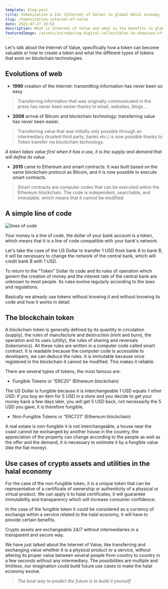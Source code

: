 ```yaml
---
template: blog-post
title: Tokenization & IoV (Internet of Value) in global Halal economy
slug: /tokenization-internet-of-value
date: 2022-07-27 19:53
description: What is Internet of Value and what is the benefits in global Halal economy.
featuredImage: /assets/introducing-digital-collectibles-to-showcase-nfts-on-instagram_header-1.jpg
---
```

Let's talk about the Internet of Value, specifically how a token can become valuable or how to create a token and what the different types of tokens that exist on blockchain technologies.

## Evolutions of web

* **1990** creation of the internet: transmitting information has never been so easy

> Transferring information that was originally communicated in the press has never been easier thanks to email, websites, blogs …

* **2008** arrival of Bitcoin and blockchain technology: transferring value has never been easier.

> Transferring value that was initially only possible through an intermediary (trusted third party, banks etc.) is now possible thanks to Token transfer via blockchain technology.

*A token takes value first when it has a use, it is the supply and demand that will define its value.*

* **2015** came to Ethereum and smart contracts: It was built based on the same blockchain protocol as Bitcoin, and it is now possible to execute smart contracts.

> Smart contracts are computer codes that can be executed within the Ethereum blockchain. The code is independent, searchable, and immutable, which means that it cannot be modified.

## A simple line of code

![lines of code](/assets/photo-1487058792275-0ad4aaf24ca7.jpg "Just lines of codes")

Your money is a line of code, the dollar of your bank account is a token, which means that it is a line of code compatible with your bank's network.

Let's take the case of the US Dollar to transfer 1 USD from bank A to bank B, it will be necessary to change the network of the central bank, which will credit bank B with 1 USD.

To return to the "Token" Dollar its code and its rules of operation which govern the creation of money and the interest rate of the central bank are unknown to most people. Its rules evolve regularly according to the laws and regulations.

Basically we already use tokens without knowing it and without knowing its code and how it works in detail.

## The blockchain token

A blockchain token is generally defined by its quantity in circulation (supply), the rules of manufacture and destruction (mint and burn), the operation and its uses (utility), the rules of sharing and reversals (tokenomics). All these rules are written in a computer code called smart contract. It is readable because the computer code is accessible to developers, we can deduce the rules. It is immutable because once registered in the blockchain it cannot be modified. This makes it reliable.

There are several types of tokens, the most famous are:

* Fungible Tokens or “ERC20” (Ethereum blockchain)

The US Dollar is fungible because it is interchangeable 1 USD equals 1 other USD: if you buy an item for 5 USD in a store and you decide to get your money back a few days later, you will get 5 USD back, not necessarily the 5 USD you gave, it is therefore fungible.

* Non-Fungible Tokens or “ERC721” (Ethereum blockchain)

A real estate is non-fungible it is not interchangeable, a house near the coast cannot be exchanged by another house in the country, the appreciation of the property can change according to the people as well as the offer and the demand, it is necessary to estimate it by a fungible value (like the fiat money).

## Use cases of crypto assets and utilities in the halal economy

For the case of the non-fungible token, it is a unique token that can be representative of a certificate of ownership or authenticity of a physical or virtual product. We can apply it to halal certificates, it will guarantee immutability and transparency which will increase consumer confidence.

In the case of the fungible token it could be considered as a currency of exchange within a service related to the halal economy, it will have to provide certain benefits.

Crypto assets are exchangeable 24/7 without intermediaries in a transparent and secure way.

We have just talked about the Internet of Value, like transferring and exchanging value whether it is a physical product or a service, without altering its proper value between several people from country to country in a few seconds without any intermediary. The possibilities are multiple and limitless, our imagination could build future use cases to make the halal economy evolve.

> *The best way to predict the future is to build it yourself*